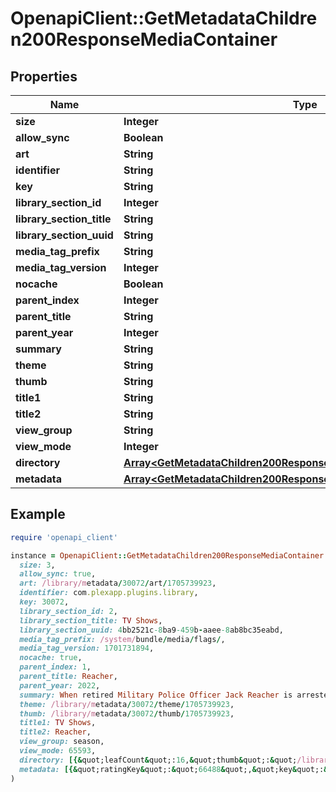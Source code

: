 # OpenapiClient::GetMetadataChildren200ResponseMediaContainer

## Properties

| Name | Type | Description | Notes |
| ---- | ---- | ----------- | ----- |
| **size** | **Integer** |  | [optional] |
| **allow_sync** | **Boolean** |  | [optional] |
| **art** | **String** |  | [optional] |
| **identifier** | **String** |  | [optional] |
| **key** | **String** |  | [optional] |
| **library_section_id** | **Integer** |  | [optional] |
| **library_section_title** | **String** |  | [optional] |
| **library_section_uuid** | **String** |  | [optional] |
| **media_tag_prefix** | **String** |  | [optional] |
| **media_tag_version** | **Integer** |  | [optional] |
| **nocache** | **Boolean** |  | [optional] |
| **parent_index** | **Integer** |  | [optional] |
| **parent_title** | **String** |  | [optional] |
| **parent_year** | **Integer** |  | [optional] |
| **summary** | **String** |  | [optional] |
| **theme** | **String** |  | [optional] |
| **thumb** | **String** |  | [optional] |
| **title1** | **String** |  | [optional] |
| **title2** | **String** |  | [optional] |
| **view_group** | **String** |  | [optional] |
| **view_mode** | **Integer** |  | [optional] |
| **directory** | [**Array&lt;GetMetadataChildren200ResponseMediaContainerDirectoryInner&gt;**](GetMetadataChildren200ResponseMediaContainerDirectoryInner.md) |  | [optional] |
| **metadata** | [**Array&lt;GetMetadataChildren200ResponseMediaContainerMetadataInner&gt;**](GetMetadataChildren200ResponseMediaContainerMetadataInner.md) |  | [optional] |

## Example

```ruby
require 'openapi_client'

instance = OpenapiClient::GetMetadataChildren200ResponseMediaContainer.new(
  size: 3,
  allow_sync: true,
  art: /library/metadata/30072/art/1705739923,
  identifier: com.plexapp.plugins.library,
  key: 30072,
  library_section_id: 2,
  library_section_title: TV Shows,
  library_section_uuid: 4bb2521c-8ba9-459b-aaee-8ab8bc35eabd,
  media_tag_prefix: /system/bundle/media/flags/,
  media_tag_version: 1701731894,
  nocache: true,
  parent_index: 1,
  parent_title: Reacher,
  parent_year: 2022,
  summary: When retired Military Police Officer Jack Reacher is arrested for a murder he did not commit, he finds himself in the middle of a deadly conspiracy full of dirty cops, shady businessmen, and scheming politicians. With nothing but his wits, he must figure out what is happening in Margrave, Georgia.,
  theme: /library/metadata/30072/theme/1705739923,
  thumb: /library/metadata/30072/thumb/1705739923,
  title1: TV Shows,
  title2: Reacher,
  view_group: season,
  view_mode: 65593,
  directory: [{&quot;leafCount&quot;:16,&quot;thumb&quot;:&quot;/library/metadata/30072/thumb/1705739923&quot;,&quot;viewedLeafCount&quot;:16,&quot;key&quot;:&quot;/library/metadata/30072/allLeaves&quot;,&quot;title&quot;:&quot;All episodes&quot;}],
  metadata: [{&quot;ratingKey&quot;:&quot;66488&quot;,&quot;key&quot;:&quot;/library/metadata/66488/children&quot;,&quot;parentRatingKey&quot;:&quot;30072&quot;,&quot;guid&quot;:&quot;plex://season/652aea6549508477c34c6000&quot;,&quot;parentGuid&quot;:&quot;plex://show/5d9c09190aaccd001f8f42f0&quot;,&quot;parentStudio&quot;:&quot;Amazon Studios&quot;,&quot;type&quot;:&quot;season&quot;,&quot;title&quot;:&quot;Season 2&quot;,&quot;parentKey&quot;:&quot;/library/metadata/30072&quot;,&quot;parentTitle&quot;:&quot;Reacher&quot;,&quot;summary&quot;:&quot;Based on\&quot;Bad Luck and Trouble,\&quot; when members of Reacher&#39;s old military unit start turning up dead, Reacher has just one thing on his mind—revenge.&quot;,&quot;index&quot;:2,&quot;parentIndex&quot;:1,&quot;viewCount&quot;:11,&quot;lastViewedAt&quot;:1705646565,&quot;parentYear&quot;:2022,&quot;thumb&quot;:&quot;/library/metadata/66488/thumb/1703065033&quot;,&quot;art&quot;:&quot;/library/metadata/30072/art/1705739923&quot;,&quot;parentThumb&quot;:&quot;/library/metadata/30072/thumb/1705739923&quot;,&quot;parentTheme&quot;:&quot;/library/metadata/30072/theme/1705739923&quot;,&quot;leafCount&quot;:8,&quot;viewedLeafCount&quot;:8,&quot;addedAt&quot;:1702602021,&quot;updatedAt&quot;:1703065033,&quot;userRating&quot;:9,&quot;skipCount&quot;:1,&quot;lastRatedAt&quot;:1703881224}]
)
```

